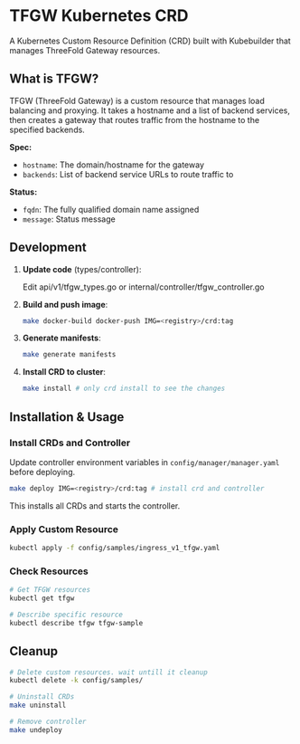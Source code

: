 # TFGW Kubernetes CRD

A Kubernetes Custom Resource Definition (CRD) built with Kubebuilder that manages ThreeFold Gateway resources.

## What is TFGW?

TFGW (ThreeFold Gateway) is a custom resource that manages load balancing and proxying. It takes a hostname and a list of backend services, then creates a gateway that routes traffic from the hostname to the specified backends.

**Spec:**
- `hostname`: The domain/hostname for the gateway
- `backends`: List of backend service URLs to route traffic to

**Status:**
- `fqdn`: The fully qualified domain name assigned
- `message`: Status message

## Development

1. **Update code** (types/controller):

    Edit api/v1/tfgw_types.go or internal/controller/tfgw_controller.go

2. **Build and push image**:
   ```bash
   make docker-build docker-push IMG=<registry>/crd:tag
   ```

3. **Generate manifests**:
   ```bash
   make generate manifests
   ```

4. **Install CRD to cluster**:
   ```bash
   make install # only crd install to see the changes
   ```

## Installation & Usage

### Install CRDs and Controller

Update controller environment variables in `config/manager/manager.yaml` before deploying.

```bash
make deploy IMG=<registry>/crd:tag # install crd and controller
```

This installs all CRDs and starts the controller.

### Apply Custom Resource

```bash
kubectl apply -f config/samples/ingress_v1_tfgw.yaml
```

### Check Resources

```bash
# Get TFGW resources
kubectl get tfgw

# Describe specific resource
kubectl describe tfgw tfgw-sample
```

## Cleanup

```bash
# Delete custom resources. wait untill it cleanup
kubectl delete -k config/samples/

# Uninstall CRDs
make uninstall

# Remove controller
make undeploy
```
